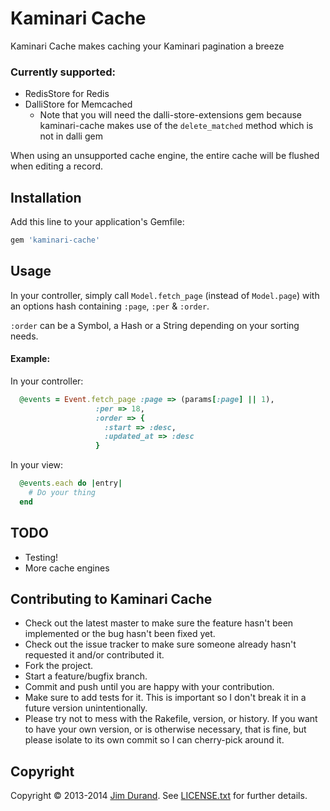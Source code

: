 # Kaminari Cache

Kaminari Cache makes caching your Kaminari pagination a breeze

### Currently supported:
* RedisStore for Redis
* DalliStore for Memcached
  * Note that you will need the dalli-store-extensions gem because kaminari-cache makes use of the `delete_matched` method which is not in dalli gem

When using an unsupported cache engine, the entire cache will be flushed when editing a record.

## Installation

Add this line to your application's Gemfile:

```ruby
gem 'kaminari-cache'
```

## Usage

In your controller, simply call `Model.fetch_page` (instead of `Model.page`) with an options hash containing `:page`, `:per` & `:order`.

`:order` can be a Symbol, a Hash or a String depending on your sorting needs.

#### Example:

In your controller:
```ruby
  @events = Event.fetch_page :page => (params[:page] || 1),
                   :per => 18,
                   :order => {
                     :start => :desc,
                     :updated_at => :desc
                   }
```

In your view:
```ruby
  @events.each do |entry|
    # Do your thing
  end
```

## TODO

* Testing!
* More cache engines

## Contributing to Kaminari Cache
 
* Check out the latest master to make sure the feature hasn't been implemented or the bug hasn't been fixed yet.
* Check out the issue tracker to make sure someone already hasn't requested it and/or contributed it.
* Fork the project.
* Start a feature/bugfix branch.
* Commit and push until you are happy with your contribution.
* Make sure to add tests for it. This is important so I don't break it in a future version unintentionally.
* Please try not to mess with the Rakefile, version, or history. If you want to have your own version, or is otherwise necessary, that is fine, but please isolate to its own commit so I can cherry-pick around it.

## Copyright

Copyright © 2013-2014 [Jim Durand](http://twitter.com/durandjim "Twitter"). See [LICENSE.txt](http://github.com/jdurand/kaminari-cache/blob/master/LICENSE.txt "LICENSE") for
further details.

